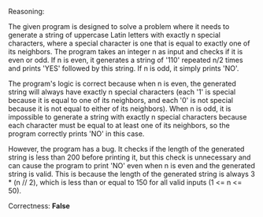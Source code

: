 Reasoning:

The given program is designed to solve a problem where it needs to generate a string of uppercase Latin letters with exactly n special characters, where a special character is one that is equal to exactly one of its neighbors. The program takes an integer n as input and checks if it is even or odd. If n is even, it generates a string of '110' repeated n/2 times and prints 'YES' followed by this string. If n is odd, it simply prints 'NO'.

The program's logic is correct because when n is even, the generated string will always have exactly n special characters (each '1' is special because it is equal to one of its neighbors, and each '0' is not special because it is not equal to either of its neighbors). When n is odd, it is impossible to generate a string with exactly n special characters because each character must be equal to at least one of its neighbors, so the program correctly prints 'NO' in this case.

However, the program has a bug. It checks if the length of the generated string is less than 200 before printing it, but this check is unnecessary and can cause the program to print 'NO' even when n is even and the generated string is valid. This is because the length of the generated string is always 3 * (n // 2), which is less than or equal to 150 for all valid inputs (1 <= n <= 50).

Correctness: **False**